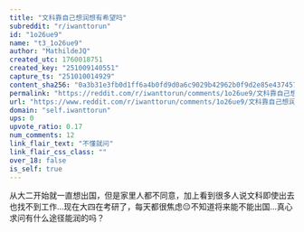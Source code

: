```yaml
---
title: "文科靠自己想润想有希望吗"
subreddit: "r/iwanttorun"
id: "1o26ue9"
name: "t3_1o26ue9"
author: "MathildeJQ"
created_utc: 1760018751
created_key: "251009140551"
capture_ts: "251010014929"
content_sha256: "0a3b31e3fb0d1ff6a4b0fd9d0a6c9029b42962b0f9d2e85e437457df254ff36c"
permalink: "https://reddit.com/r/iwanttorun/comments/1o26ue9/文科靠自己想润想有希望吗/"
url: "https://www.reddit.com/r/iwanttorun/comments/1o26ue9/文科靠自己想润想有希望吗/"
domain: "self.iwanttorun"
ups: 0
upvote_ratio: 0.17
num_comments: 12
link_flair_text: "不懂就问"
link_flair_css_class: ""
over_18: false
is_self: true
---
```


从大二开始就一直想出国，但是家里人都不同意，加上看到很多人说文科即使出去也找不到工作...现在大四在考研了，每天都很焦虑😔不知道将来能不能出国...真心求问有什么途径能润的吗？
